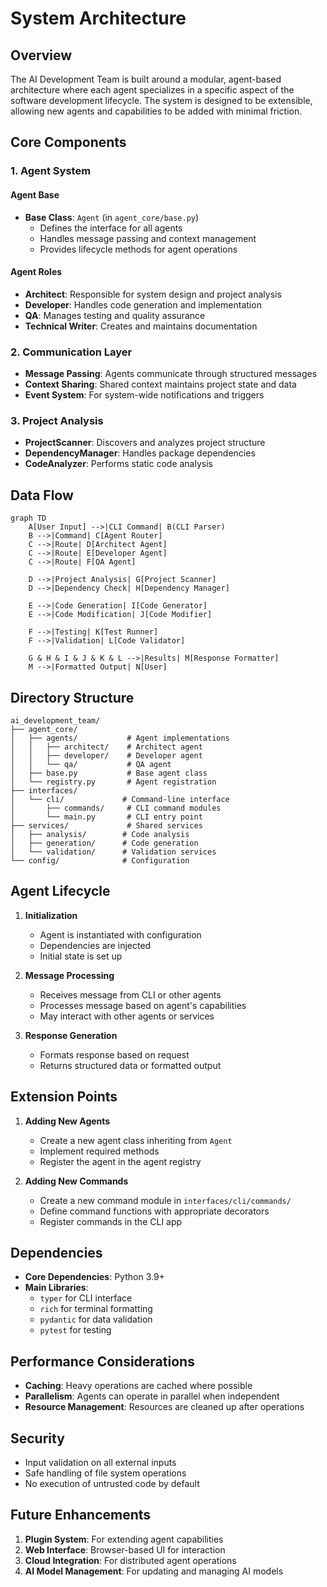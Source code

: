 # System Architecture

## Overview

The AI Development Team is built around a modular, agent-based architecture where each agent specializes in a specific aspect of the software development lifecycle. The system is designed to be extensible, allowing new agents and capabilities to be added with minimal friction.

## Core Components

### 1. Agent System

#### Agent Base
- **Base Class**: `Agent` (in `agent_core/base.py`)
  - Defines the interface for all agents
  - Handles message passing and context management
  - Provides lifecycle methods for agent operations

#### Agent Roles
- **Architect**: Responsible for system design and project analysis
- **Developer**: Handles code generation and implementation
- **QA**: Manages testing and quality assurance
- **Technical Writer**: Creates and maintains documentation

### 2. Communication Layer

- **Message Passing**: Agents communicate through structured messages
- **Context Sharing**: Shared context maintains project state and data
- **Event System**: For system-wide notifications and triggers

### 3. Project Analysis

- **ProjectScanner**: Discovers and analyzes project structure
- **DependencyManager**: Handles package dependencies
- **CodeAnalyzer**: Performs static code analysis

## Data Flow

```mermaid
graph TD
    A[User Input] -->|CLI Command| B(CLI Parser)
    B -->|Command| C[Agent Router]
    C -->|Route| D[Architect Agent]
    C -->|Route| E[Developer Agent]
    C -->|Route| F[QA Agent]
    
    D -->|Project Analysis| G[Project Scanner]
    D -->|Dependency Check| H[Dependency Manager]
    
    E -->|Code Generation| I[Code Generator]
    E -->|Code Modification| J[Code Modifier]
    
    F -->|Testing| K[Test Runner]
    F -->|Validation| L[Code Validator]
    
    G & H & I & J & K & L -->|Results| M[Response Formatter]
    M -->|Formatted Output| N[User]
```

## Directory Structure

```
ai_development_team/
├── agent_core/
│   ├── agents/           # Agent implementations
│   │   ├── architect/    # Architect agent
│   │   ├── developer/    # Developer agent
│   │   └── qa/           # QA agent
│   ├── base.py           # Base agent class
│   └── registry.py       # Agent registration
├── interfaces/
│   └── cli/             # Command-line interface
│       ├── commands/     # CLI command modules
│       └── main.py       # CLI entry point
├── services/             # Shared services
│   ├── analysis/        # Code analysis
│   ├── generation/      # Code generation
│   └── validation/      # Validation services
└── config/              # Configuration
```

## Agent Lifecycle

1. **Initialization**
   - Agent is instantiated with configuration
   - Dependencies are injected
   - Initial state is set up

2. **Message Processing**
   - Receives message from CLI or other agents
   - Processes message based on agent's capabilities
   - May interact with other agents or services

3. **Response Generation**
   - Formats response based on request
   - Returns structured data or formatted output

## Extension Points

1. **Adding New Agents**
   - Create a new agent class inheriting from `Agent`
   - Implement required methods
   - Register the agent in the agent registry

2. **Adding New Commands**
   - Create a new command module in `interfaces/cli/commands/`
   - Define command functions with appropriate decorators
   - Register commands in the CLI app

## Dependencies

- **Core Dependencies**: Python 3.9+
- **Main Libraries**:
  - `typer` for CLI interface
  - `rich` for terminal formatting
  - `pydantic` for data validation
  - `pytest` for testing

## Performance Considerations

- **Caching**: Heavy operations are cached where possible
- **Parallelism**: Agents can operate in parallel when independent
- **Resource Management**: Resources are cleaned up after operations

## Security

- Input validation on all external inputs
- Safe handling of file system operations
- No execution of untrusted code by default

## Future Enhancements

1. **Plugin System**: For extending agent capabilities
2. **Web Interface**: Browser-based UI for interaction
3. **Cloud Integration**: For distributed agent operations
4. **AI Model Management**: For updating and managing AI models
